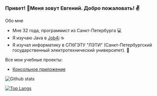 ### Привет! 👋Меня зовут Евгений. Добро пожаловать! ✌️
  Обо мне
* Мне 32 года, программист из Санкт-Петербурга 💻
* Я изучаю Java в [Job4j](https://job4j.ru/) ☕
* Я изучал информатику в СПбГЭТУ "ЛЭТИ" (Санкт-Петербургский государственный электротехнический университет). 🏢

Все мои учебные проекты:
* [Консольное приложение](https://github.com/EvgenyMaslakov/job4j_tracker)

![Github stats](https://github-readme-stats.vercel.app/api?username=EvgenyMaslakov&hide=stars,prs,issues,contribs)

[![Top Langs](https://github-readme-stats.vercel.app/api/top-langs/?username=EvgenyMaslakov&layout=compact)](https://github.com/ShamRail/github-readme-stats)

<!--
**EvgenyMaslakov/EvgenyMaslakov** is a ✨ _special_ ✨ repository because its `README.md` (this file) appears on your GitHub profile.

Here are some ideas to get you started:

- 🔭 I’m currently working on ...
- 🌱 I’m currently learning ...
- 👯 I’m looking to collaborate on ...
- 🤔 I’m looking for help with ...
- 💬 Ask me about ...
- 📫 How to reach me: ...
- 😄 Pronouns: ...
- ⚡ Fun fact: ...
-->

